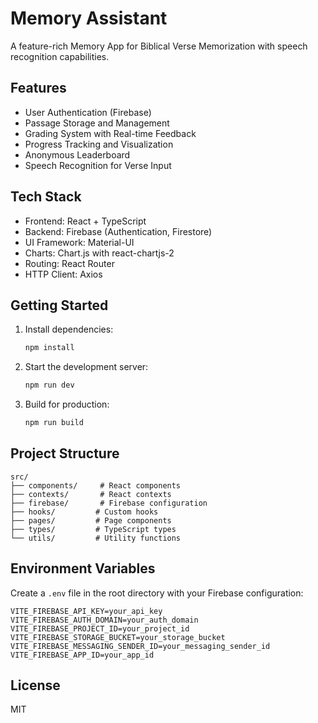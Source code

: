 # Memory Assistant

A feature-rich Memory App for Biblical Verse Memorization with speech recognition capabilities.

## Features

- User Authentication (Firebase)
- Passage Storage and Management
- Grading System with Real-time Feedback
- Progress Tracking and Visualization
- Anonymous Leaderboard
- Speech Recognition for Verse Input

## Tech Stack

- Frontend: React + TypeScript
- Backend: Firebase (Authentication, Firestore)
- UI Framework: Material-UI
- Charts: Chart.js with react-chartjs-2
- Routing: React Router
- HTTP Client: Axios

## Getting Started

1. Install dependencies:
   ```bash
   npm install
   ```

2. Start the development server:
   ```bash
   npm run dev
   ```

3. Build for production:
   ```bash
   npm run build
   ```

## Project Structure

```
src/
├── components/     # React components
├── contexts/       # React contexts
├── firebase/       # Firebase configuration
├── hooks/         # Custom hooks
├── pages/         # Page components
├── types/         # TypeScript types
└── utils/         # Utility functions
```

## Environment Variables

Create a `.env` file in the root directory with your Firebase configuration:

```
VITE_FIREBASE_API_KEY=your_api_key
VITE_FIREBASE_AUTH_DOMAIN=your_auth_domain
VITE_FIREBASE_PROJECT_ID=your_project_id
VITE_FIREBASE_STORAGE_BUCKET=your_storage_bucket
VITE_FIREBASE_MESSAGING_SENDER_ID=your_messaging_sender_id
VITE_FIREBASE_APP_ID=your_app_id
```

## License

MIT
